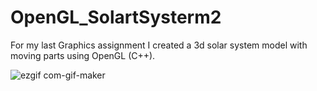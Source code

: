# OpenGL_SolartSysterm2

For my last Graphics assignment I created a 3d solar system model with moving parts using OpenGL (C++).


![ezgif com-gif-maker](https://user-images.githubusercontent.com/37308913/168445261-0e7e944b-2ed0-4954-ae18-7b0003e7f514.gif)
